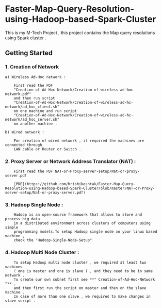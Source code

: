 # Faster-Map-Query-Resolution-using-Hadoop-based-Spark-Cluster
This is my M-Tech Project , this project contains the Map query resolutions using Spark cluster .

## Getting Started

### 1. Creation of Network

    a) Wireless Ad-Hoc network :
    
        First read the PDF 
        "Creation-of-Ad-Hoc-Network/Creation-of-wireless-ad-hoc-network.pdf" 
        and then run script 
        "Creation-of-Ad-Hoc-Network/Creation-of-wireless-ad-hc-network/ad_hoc_client.sh" 
        on one machine and run script 
        "Creation-of-Ad-Hoc-Network/Creation-of-wireless-ad-hc-network/ad_hoc_server.sh"
        on another machine .

    b) Wired network :
        
        For creation of wired network , it required the machines are connected through 
        LAN cable or Router or Switch .

### 2. Proxy Server or Network Address Translator (NAT) :
        
        First read the PDF NAT-or-Proxy-server-setup/Nat-or-proxy-server.pdf
        
        [PDF](https://github.com/hrishikeshtak/Faster-Map-Query-Resolution-using-Hadoop-based-Spark-Cluster/blob/master/NAT-or-Proxy-server-setup/Nat-or-proxy-server.pdf)
    
### 3. Hadoop Single Node :

        Hadoop is an open-source framework that allows to store and process big data 
        in a distributed environment across clusters of computers using simple 
        programming models.To setup Hadoop single node on your linux based machine , 
        check the "Hadoop-Single-Node-Setup" 
        
       
### 4. Hadoop Multi Node Cluster :

        To setup Hadoop multi node cluster , we required at least two machines 
        ( one is master and one is slave ) , and they need to be in same network . 
        To create our own subnet first see **" Creation-of-Ad-Hoc-Network "** , 
        and then first run the script on master and then on the slave machine . 
        In case of more than one slave , we required to make changes in slave script .
